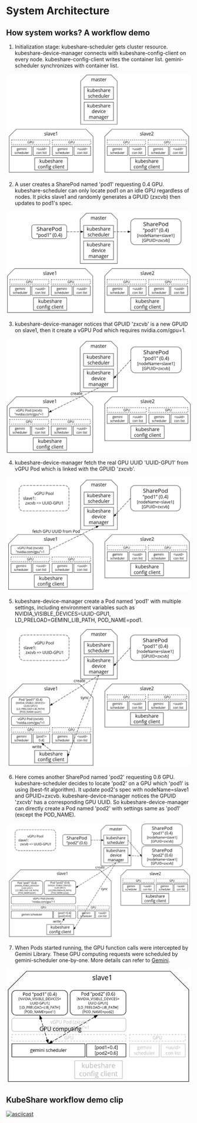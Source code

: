 # System Architecture

## How system works? A workflow demo

1. Initialization stage: kubeshare-scheduler gets cluster resource. kubeshare-device-manager connects with kubeshare-config-client on every node. kubeshare-config-client writes the <GPU uuid> container list. gemini-scheduler synchronizes with <GPU uuid> container list.

![workflow1](workflow1.png)

2. A user creates a SharePod named 'pod1' requesting 0.4 GPU. kubeshare-scheduler can only locate pod1 on an idle GPU regardless of nodes. It picks slave1 and randomly generates a GPUID (zxcvb) then updates to pod1's spec.

![workflow2](workflow2.png)

3. kubeshare-device-manager notices that GPUID 'zxcvb' is a new GPUID on slave1, then it create a vGPU Pod which requires nvidia.com/gpu=1.

![workflow3](workflow3.png)

4. kubeshare-device-manager fetch the real GPU UUID 'UUID-GPU1' from vGPU Pod which is linked with the GPUID 'zxcvb'.

![workflow4](workflow4.png)

5. kubeshare-device-manager create a Pod named 'pod1' with multiple settings, including environment variables such as NVIDIA_VISIBLE_DEVICES=UUID-GPU1, LD_PRELOAD=GEMINI_LIB_PATH, POD_NAME=pod1.

![workflow5](workflow5.png)

6. Here comes another SharePod named 'pod2' requesting 0.6 GPU. kubeshare-scheduler decides to locate 'pod2' on a GPU which 'pod1' is using (best-fit algorithm). It update pod2's spec with nodeName=slave1 and GPUID=zxcvb. kubeshare-device-manager notices the GPUID 'zxcvb' has a corresponding GPU UUID. So kubeshare-device-manager can directly create a Pod named 'pod2' with settings same as 'pod1' (except the POD_NAME).

![workflow6](workflow6.png)

7. When Pods started running, the GPU function calls were intercepted by Gemini Library. These GPU computing requests were scheduled by gemini-scheduler one-by-one. More details can refer to [Gemini](https://github.com/NTHU-LSALAB/Gemini).

![workflow7](workflow7.png)

## KubeShare workflow demo clip

[![asciicast](https://asciinema.org/a/302094.png)](https://asciinema.org/a/302094)